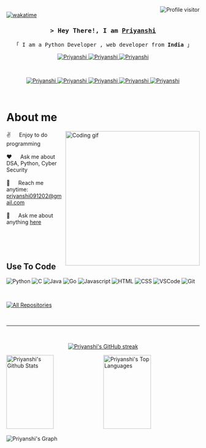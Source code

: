 
<a href="https://komarev.com/ghpvc/?username=Priyanshi0912">
  <img align="right" src="https://komarev.com/ghpvc/?username=Priyanshi0912&label=Visitors&color=0e75b6&style=flat" alt="Profile visitor" />
</a>


[![wakatime](https://wakatime.com/badge/user/eebb3dd8-d9b2-40de-9b88-6fd6cac99dbc.svg)](https://wakatime.com/@eebb3dd8-d9b2-40de-9b88-6fd6cac99dbc)

<!-- Intro  -->
<h3 align="center">
        <samp>&gt; Hey There!, I am
                <b><a target="_blank" href="mywebsite.com">Priyanshi </a></b>
        </samp>
</h3>


<p align="center"> 
  <samp>
    「 I am a Python Developer , web developer from <b>India</b> 」
    <br>
    
  </samp>
</p>

<p align="center">
 <a href="mywebsite.com" target="blank">
  <img src="https://img.shields.io/badge/Website-DC143C?style=for-the-badge&logo=medium&logoColor=white" alt="Priyanshi" />
 </a>
 <a href="https://www.linkedin.com/in/priyanshi912/" target="_blank">
  <img src="https://img.shields.io/badge/LinkedIn-0077B5?style=for-the-badge&logo=linkedin&logoColor=white" alt="Priyanshi"/>
 </a>
 <a href="https://www.instagram.com/priyanshi.0909/" target="_blank">
  <img src="https://img.shields.io/badge/Instagram-fe4164?style=for-the-badge&logo=instagram&logoColor=white" alt="Priyanshi" />
 </a> 
  
</p>
<br />
<p align="center">
 <a href="https://www.hackerrank.com/profile/priyanshi5" target="blank">
  <img src="https://img.shields.io/badge/-Hackerrank-2EC866?logo=HackerRank&logoColor=white" alt="Priyanshi" />
 </a>
 <a href="https://leetcode.com/u/Priyanshi_0912/" target="_blank">
  <img src="https://img.shields.io/badge/-LeetCode-FFA116?style=for-the-badge&logo=LeetCode&logoColor=black" alt="Priyanshi"/>
 </a>
  <a href="https://codeforces.com/profile/Priyanshi_0912" target="_blank">
  <img src="https://img.shields.io/badge/Codeforces-445f9d?style=for-the-badge&logo=Codeforces&logoColor=white" alt="Priyanshi"/>
 </a>
  <a href="https://www.codechef.com/users/priyanshi_912" target="_blank">
  <img src="https://img.shields.io/badge/Codechef-%23B92B27.svg?&style=for-the-badge&logo=Codechef&logoColor=white" alt="Priyanshi"/>
 </a>
 <a href="https://www.hackerearth.com/@priyanshi455" target="_blank">
  <img src="https://img.shields.io/badge/HackerEarth-%232C3454.svg?&style=for-the-badge&logo=HackerEarth&logoColor=Blue" alt="Priyanshi" />
 </a> 
  
</p>
<br />

<!-- About Section -->
 # About me
 
<p>
 <img align="right" width="350" src="/assets/programmer.gif" alt="Coding gif" />
  
 ✌️ &emsp; Enjoy to do programming  <br/><br/>
 ❤️ &emsp;  Ask me about DSA, Python, Cyber Security<br/><br/>
 📧 &emsp; Reach me anytime: priyanshi091202@gmail.com<br/><br/>
 💬 &emsp; Ask me about anything [here](https://github.com/Priyanshi0912/Priyanshi0912/issues)

</p>

<br/>
<br/>
<br/>

## Use To Code
![Python](https://img.shields.io/badge/python-3670A0?style=for-the-badge&logo=python&logoColor=ffdd54)
![C](https://img.shields.io/badge/C-00599C?style=for-the-badge&logo=c&logoColor=white)
![Java](https://img.shields.io/badge/Java-ED8B00?style=for-the-badge&logo=java&logoColor=white)
![Go](https://img.shields.io/badge/Go-00ADD8?style=for-the-badge&logo=go&logoColor=white)
![Javascript](https://img.shields.io/badge/Javascript-F0DB4F?style=for-the-badge&labelColor=black&logo=javascript&logoColor=F0DB4F)
![HTML](https://img.shields.io/badge/HTML5-E34F26?style=for-the-badge&logo=html5&logoColor=white)
![CSS](https://img.shields.io/badge/CSS3-1572B6?style=for-the-badge&logo=css3&logoColor=white)
![VSCode](https://img.shields.io/badge/Visual_Studio-0078d7?style=for-the-badge&logo=visual%20studio&logoColor=white)
![Git](https://img.shields.io/badge/Git-F05032?style=for-the-badge&logo=git&logoColor=white)

<br/>


<p align="left">
  <a href="https://github.com/Priyanshi0912?tab=repositories" target="_blank"><img alt="All Repositories" title="All Repositories" src="https://img.shields.io/badge/-All%20Repos-2962FF?style=for-the-badge&logo=koding&logoColor=white"/></a>
</p>

<br/>
<hr/>
<br/>

<p align="center">
  <a href="https://github.com/Priyanshi0912">
    <img src="https://github-readme-streak-stats.herokuapp.com/?user=Priyanshi0912&theme=radical&border=7F3FBF&background=0D1117" alt="Priyanshi's GitHub streak"/>
  </a>
</p>



<a> 
    <a href="https://github.com/Priyanshi0912"><img alt="Priyanshi's Github Stats" src="https://denvercoder1-github-readme-stats.vercel.app/api?username=Priyanshi0912&show_icons=true&count_private=true&theme=react&border_color=7F3FBF&bg_color=0D1117&title_color=F85D7F&icon_color=F8D866" height="192px" width="49.5%"/></a>
  <a href="https://github.com/Priyanshi0912"><img alt="Priyanshi's Top Languages" src="https://denvercoder1-github-readme-stats.vercel.app/api/top-langs/?username=Priyanshi0912&langs_count=8&layout=compact&theme=react&border_color=7F3FBF&bg_color=0D1117&title_color=F85D7F&icon_color=F8D866" height="192px" width="49.5%"/></a>
  <br/>
</a>


![Priyanshi's Graph](https://github-readme-activity-graph.vercel.app/graph?username=Priyanshi0912&custom_title=Priyanshi's%20GitHub%20Activity%20Graph&bg_color=0D1117&color=7F3FBF&line=7F3FBF&point=7F3FBF&area_color=FFFFFF&title_color=FFFFFF&area=true)

